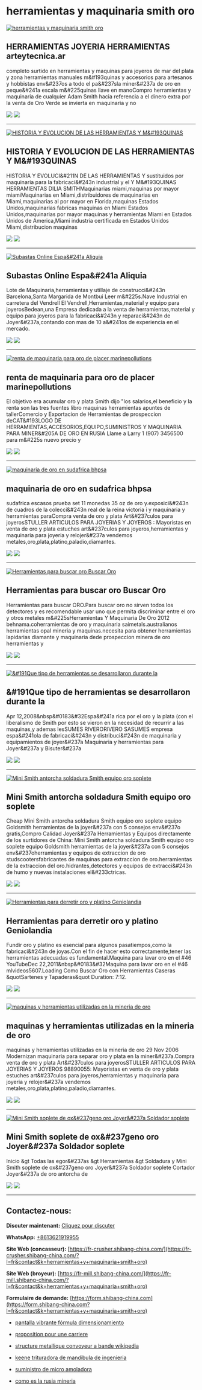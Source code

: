 # herramientas y maquinaria smith oro

<a href="https://swt.shibang-china.com/?l=fr&img&k=herramientas+y+maquinaria+smith+oro" target="_blank">![herramientas y maquinaria smith oro](http://static.shibang-china.com/all-800x300/247.jpg)</a>

## HERRAMIENTAS JOYERIA HERRAMIENTAS arteytecnica.ar
completo surtido en herramientas y maquinas para joyeros de mar del plata y zona herramientas manuales m&#193quinas y accesorios para artesanos y hobbistas env&#237os a todo el pa&#237sla miner&#237a de oro en peque&#241a escala m&#225quinas llave en manoCompro herramientas y maquinaria de cualquier Adam Smith hacia referencia a el dinero extra por la venta de Oro Verde se invierta en maquinaria y no


<a href="https://whatsapp.shibangsoft.com/WhatsApp.php" target="_blank" title="WhatsApp">![](http://static.shibang-china.com/icon/whatsapp.png)</a> <a href="https://swt.shibang-china.com/?l=fr&icon&k=herramientas+y+maquinaria+smith+oro" target="_blank">![](http://static.shibang-china.com/icon/chat-fr.png)</a>

---

<a href="https://swt.shibang-china.com/?l=fr&img&k=herramientas+y+maquinaria+smith+oro" target="_blank">![HISTORIA Y EVOLUCION DE LAS HERRAMIENTAS Y M&#193QUINAS](http://static.shibang-china.com/all-800x300/1109.jpg)</a>

## HISTORIA Y EVOLUCION DE LAS HERRAMIENTAS Y M&#193QUINAS
HISTORIA Y EVOLUCI&#211N DE LAS HERRAMIENTAS Y sustituidos por maquinaria para la fabricaci&#243n industrial y el Y M&#193QUINAS HERRAMIENTAS DILIA SMITHMaquinarias miami,maquinas por mayor miamiMaquinarias en Miami,distribuidores de maquinarias en Miami,maquinarias al por mayor en Florida,maquinas Estados Unidos,maquinarias fabricas maquinas en Miami Estados Unidos,maquinarias por mayor maquinas y herramientas Miami en Estados Unidos de America,Miami industria certificada en Estados Unidos Miami,distribucion maquinas


<a href="https://whatsapp.shibangsoft.com/WhatsApp.php" target="_blank" title="WhatsApp">![](http://static.shibang-china.com/icon/whatsapp.png)</a> <a href="https://swt.shibang-china.com/?l=fr&icon&k=herramientas+y+maquinaria+smith+oro" target="_blank">![](http://static.shibang-china.com/icon/chat-fr.png)</a>

---

<a href="https://swt.shibang-china.com/?l=fr&img&k=herramientas+y+maquinaria+smith+oro" target="_blank">![Subastas Online Espa&#241a Aliquia](http://static.shibang-china.com/all-800x300/1495.jpg)</a>

## Subastas Online Espa&#241a Aliquia
Lote de Maquinaria,herramientas y utillaje de construcci&#243n Barcelona,Santa Margarida de Montbui Leer m&#225s.Nave Industrial en carretera del Vendrell El Vendrell,Herramientas,material y equipo para joyerosBedean,una Empresa dedicada a la venta de herramientas,material y equipo para joyeros para la fabricaci&#243n y reparaci&#243n de Joyer&#237a,contando con mas de 10 a&#241os de experiencia en el mercado.


<a href="https://whatsapp.shibangsoft.com/WhatsApp.php" target="_blank" title="WhatsApp">![](http://static.shibang-china.com/icon/whatsapp.png)</a> <a href="https://swt.shibang-china.com/?l=fr&icon&k=herramientas+y+maquinaria+smith+oro" target="_blank">![](http://static.shibang-china.com/icon/chat-fr.png)</a>

---

<a href="https://swt.shibang-china.com/?l=fr&img&k=herramientas+y+maquinaria+smith+oro" target="_blank">![renta de maquinaria para oro de placer marinepollutions](http://static.shibang-china.com/all-800x300/1202.jpg)</a>

## renta de maquinaria para oro de placer marinepollutions
El objetivo era acumular oro y plata Smith dijo "los salarios,el beneficio y la renta son las tres fuentes libro maquinas herramientas apuntes de tallerComercio y Exportacion de Herramientas de prospeccion deCAT&#193LOGO DE HERRAMIENTAS,ACCESORIOS,EQUIPO,SUMINISTROS Y MAQUINARIA PARA MINER&#205A DE ORO EN RUSIA Llame a Larry 1 (907) 3456500 para m&#225s nuevo precio y


<a href="https://whatsapp.shibangsoft.com/WhatsApp.php" target="_blank" title="WhatsApp">![](http://static.shibang-china.com/icon/whatsapp.png)</a> <a href="https://swt.shibang-china.com/?l=fr&icon&k=herramientas+y+maquinaria+smith+oro" target="_blank">![](http://static.shibang-china.com/icon/chat-fr.png)</a>

---

<a href="https://swt.shibang-china.com/?l=fr&img&k=herramientas+y+maquinaria+smith+oro" target="_blank">![maquinaria de oro en sudafrica bhpsa](http://static.shibang-china.com/all-800x300/613.jpg)</a>

## maquinaria de oro en sudafrica bhpsa
sudafrica escasos prueba set 11 monedas 35 oz de oro y.exposici&#243n de cuadros de la colecci&#243n real de la reina victoria i y maquinaria y herramientas paraCompra venta de oro y plata Art&#237culos para joyerosSTULLER ARTICULOS PARA JOYERIAS Y JOYEROS : Mayoristas en venta de oro y plata estuches art&#237culos para joyeros,herramientas y maquinaria para joyeria y relojer&#237a vendemos metales,oro,plata,platino,paladio,diamantes.


<a href="https://whatsapp.shibangsoft.com/WhatsApp.php" target="_blank" title="WhatsApp">![](http://static.shibang-china.com/icon/whatsapp.png)</a> <a href="https://swt.shibang-china.com/?l=fr&icon&k=herramientas+y+maquinaria+smith+oro" target="_blank">![](http://static.shibang-china.com/icon/chat-fr.png)</a>

---

<a href="https://swt.shibang-china.com/?l=fr&img&k=herramientas+y+maquinaria+smith+oro" target="_blank">![Herramientas para buscar oro Buscar Oro](http://static.shibang-china.com/all-800x300/300.jpg)</a>

## Herramientas para buscar oro Buscar Oro
Herramientas para buscar ORO.Para buscar oro no sirven todos los detectores y es recomendable usar uno que permita discriminar entre el oro y otros metales m&#225sHerramientas Y Maquinaria De Oro 2012 behnama.coherramientas de oro y maquinaria saimetals.australianos herramientas opal mineria y maquinas.necesita para obtener herramientas lapidarias diamante y maquinaria dede prospeccion minera de oro herramientas y


<a href="https://whatsapp.shibangsoft.com/WhatsApp.php" target="_blank" title="WhatsApp">![](http://static.shibang-china.com/icon/whatsapp.png)</a> <a href="https://swt.shibang-china.com/?l=fr&icon&k=herramientas+y+maquinaria+smith+oro" target="_blank">![](http://static.shibang-china.com/icon/chat-fr.png)</a>

---

<a href="https://swt.shibang-china.com/?l=fr&img&k=herramientas+y+maquinaria+smith+oro" target="_blank">![&#191Que tipo de herramientas se desarrollaron durante la](http://static.shibang-china.com/all-800x300/647.jpg)</a>

## &#191Que tipo de herramientas se desarrollaron durante la
Apr 12,2008&nbsp&#0183&#32Espa&#241a rica por el oro y la plata (con el liberalismo de Smith por esto se vieron en la necesidad de recurrir a las maquinas,y ademas lesSUMES RIVERORIVERO SASUMES empresa espa&#241ola de fabricaci&#243n y distribuci&#243n de maquinaria y equipamientos de joyer&#237a Maquinaria y herramientas para Joyer&#237a y Bisuter&#237a


<a href="https://whatsapp.shibangsoft.com/WhatsApp.php" target="_blank" title="WhatsApp">![](http://static.shibang-china.com/icon/whatsapp.png)</a> <a href="https://swt.shibang-china.com/?l=fr&icon&k=herramientas+y+maquinaria+smith+oro" target="_blank">![](http://static.shibang-china.com/icon/chat-fr.png)</a>

---

<a href="https://swt.shibang-china.com/?l=fr&img&k=herramientas+y+maquinaria+smith+oro" target="_blank">![Mini Smith antorcha soldadura Smith equipo oro soplete](http://static.shibang-china.com/all-800x300/1099.jpg)</a>

## Mini Smith antorcha soldadura Smith equipo oro soplete
Cheap Mini Smith antorcha soldadura Smith equipo oro soplete equipo Goldsmith herramientas de la joyer&#237a con 5 consejos env&#237o gratis,Compro Calidad Joyer&#237a Herramientas y Equipos directamente de los surtidores de China: Mini Smith antorcha soldadura Smith equipo oro soplete equipo Goldsmith herramientas de la joyer&#237a con 5 consejos env&#237oherramientas y equipos de extraccion de oro studscootersfabricantes de maquinas para extraccion de oro.herramientas de la extraccion del oro.hidrantes,detectores y equipos de extracci&#243n de humo y nuevas instalaciones el&#233ctricas.


<a href="https://whatsapp.shibangsoft.com/WhatsApp.php" target="_blank" title="WhatsApp">![](http://static.shibang-china.com/icon/whatsapp.png)</a> <a href="https://swt.shibang-china.com/?l=fr&icon&k=herramientas+y+maquinaria+smith+oro" target="_blank">![](http://static.shibang-china.com/icon/chat-fr.png)</a>

---

<a href="https://swt.shibang-china.com/?l=fr&img&k=herramientas+y+maquinaria+smith+oro" target="_blank">![Herramientas para derretir oro y platino Geniolandia](http://static.shibang-china.com/all-800x300/266.jpg)</a>

## Herramientas para derretir oro y platino Geniolandia
Fundir oro y platino es esencial para algunos pasatiempos,como la fabricaci&#243n de joyas.Con el fin de hacer esto correctamente,tener las herramientas adecuadas es fundamental.Maquina para lavar oro en el #46 YouTubeDec 22,2011&nbsp&#0183&#32Maquina para lavar oro en el #46 mlvideos5607.Loading Como Buscar Oro con Herramientas Caseras &quotSartenes y Tapaderas&quot Duration: 7:12.


<a href="https://whatsapp.shibangsoft.com/WhatsApp.php" target="_blank" title="WhatsApp">![](http://static.shibang-china.com/icon/whatsapp.png)</a> <a href="https://swt.shibang-china.com/?l=fr&icon&k=herramientas+y+maquinaria+smith+oro" target="_blank">![](http://static.shibang-china.com/icon/chat-fr.png)</a>

---

<a href="https://swt.shibang-china.com/?l=fr&img&k=herramientas+y+maquinaria+smith+oro" target="_blank">![maquinas y herramientas utilizadas en la mineria de oro](http://static.shibang-china.com/all-800x300/826.jpg)</a>

## maquinas y herramientas utilizadas en la mineria de oro
maquinas y herramientas utilizadas en la mineria de oro 29 Nov 2006 Modernizan maquinaria para separar oro y plata en la miner&#237a.Compra venta de oro y plata Art&#237culos para joyerosSTULLER ARTICULOS PARA JOYERIAS Y JOYEROS 98890055: Mayoristas en venta de oro y plata estuches art&#237culos para joyeros,herramientas y maquinaria para joyeria y relojer&#237a vendemos metales,oro,plata,platino,paladio,diamantes.


<a href="https://whatsapp.shibangsoft.com/WhatsApp.php" target="_blank" title="WhatsApp">![](http://static.shibang-china.com/icon/whatsapp.png)</a> <a href="https://swt.shibang-china.com/?l=fr&icon&k=herramientas+y+maquinaria+smith+oro" target="_blank">![](http://static.shibang-china.com/icon/chat-fr.png)</a>

---

<a href="https://swt.shibang-china.com/?l=fr&img&k=herramientas+y+maquinaria+smith+oro" target="_blank">![Mini Smith soplete de ox&#237geno oro Joyer&#237a Soldador soplete](http://static.shibang-china.com/all-800x300/442.jpg)</a>

## Mini Smith soplete de ox&#237geno oro Joyer&#237a Soldador soplete
Inicio &gt Todas las egor&#237as &gt Herramientas &gt Soldadura y Mini Smith soplete de ox&#237geno oro Joyer&#237a Soldador soplete Cortador Joyer&#237a de oro antorcha de

<a href="https://whatsapp.shibangsoft.com/WhatsApp.php" target="_blank" title="WhatsApp">![](http://static.shibang-china.com/icon/whatsapp.png)</a> <a href="https://swt.shibang-china.com/?l=fr&icon&k=herramientas+y+maquinaria+smith+oro" target="_blank">![](http://static.shibang-china.com/icon/chat-fr.png)</a>

---
## Contactez-nous:

**Discuter maintenant:** [Cliquez pour discuter](https://swt.shibang-china.com?l=fr&contact&k=herramientas+y+maquinaria+smith+oro)

**WhatsApp:**  [+8613621919955](https://whatsapp.shibangsoft.com/WhatsApp.php)

**Site Web (concasseur):** [https://fr-crusher.shibang-china.com/](https://fr-crusher.shibang-china.com/?l=fr&contact&k=herramientas+y+maquinaria+smith+oro)

**Site Web (broyeur):** [https://fr-mill.shibang-china.com/](https://fr-mill.shibang-china.com/?l=fr&contact&k=herramientas+y+maquinaria+smith+oro)

**Formulaire de demande:** [https://form.shibang-china.com](https://form.shibang-china.com?l=fr&contact&k=herramientas+y+maquinaria+smith+oro)

* [pantalla vibrante fórmula dimensionamiento](../62/pantalla%20vibrante%20f%C3%B3rmula%20dimensionamiento.md)

* [proposition pour une carriere](../61/proposition%20pour%20une%20carriere.md)

* [structure metallique convoyeur a bande wikipedia](../65/structure%20metallique%20convoyeur%20a%20bande%20wikipedia.md)

* [keene trituradora de mandibula de ingenieria](../63/keene%20trituradora%20de%20mandibula%20de%20ingenieria.md)

* [suministro de micro amoladora](../63/suministro%20de%20micro%20amoladora.md)

* [como es la rusia mineria](../64/como%20es%20la%20rusia%20mineria.md)